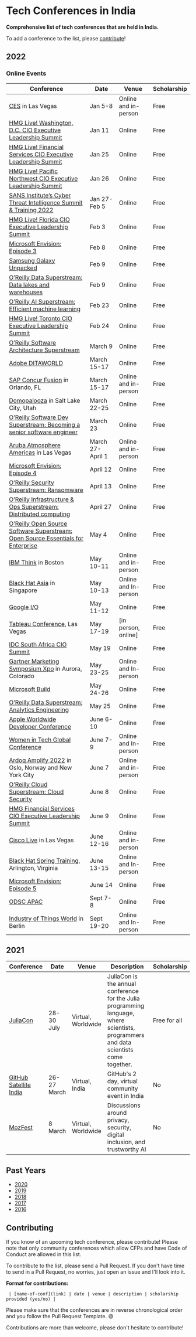 # Tech Conferences in India

**Comprehensive list of tech conferences that are held in India.**

To add a conference to the list, please [contribute](#contributing)!

## 2022

### **Online Events**

| Conference | Date | Venue | Scholarship |
|--------------------|--------------|------------|-----------|
|[CES](https://www.ces.tech/) in Las Vegas|Jan 5-8|Online and in-person| Free |
|[HMG Live! Washington, D.C. CIO Executive Leadership Summit](https://hmgstrategy.com/events/upcoming-summits/2022/01/11/default-calendar/2021-washington-d.c.-cio-executive-leadership-summit) | Jan 11|Online| Free |
|[HMG Live! Financial Services CIO Executive Leadership Summit](https://hmgstrategy.com/events/upcoming-summits/2022/01/25/default-calendar/2021-financial-services-cio-executive-leadership-summit-2)| Jan 25|Online| Free |
|[HMG Live! Pacific Northwest CIO Executive Leadership Summit](https://hmgstrategy.com/events/upcoming-summits/2022/01/26/default-calendar/2021-pacific-northwest-cio-executive-leadership-summit-2)| Jan 26|Online| Free |
|[SANS Institute’s Cyber Threat Intelligence Summit & Training 2022](https://www.sans.org/cyber-security-training-events/cyber-threat-intelligence-summit-2022-live-online/?msc=summit-home)| Jan 27-Feb 5|Online| Free |
|[HMG Live! Florida CIO Executive Leadership Summit](https://hmgstrategy.com/events/upcoming-summits/2022/02/03/default-calendar/2021-florida-cio-executive-leadership-summit-2)| Feb 3 |Online| Free |
|[Microsoft Envision: Episode 3](https://envision.microsoft.com/home) | Feb 8 |Online| Free |
|[Samsung Galaxy Unpacked](https://news.samsung.com/global/invitation-galaxy-unpacked-2022-the-new-epic-standard-of-smartphone-experiences) | Feb 9 |Online| Free |
|[O’Reilly Data Superstream: Data lakes and warehouses](https://www.oreilly.com/live-events/data-superstream-data-lakes-and-warehouses/0636920064962/0636920064960/)| Feb 9 |Online| Free |
|[O’Reilly AI Superstream: Efficient machine learning](https://www.oreilly.com/live-events/ai-superstream-efficient-machine-learning/0636920064951/0636920064950/)| Feb 23|Online| Free |
|[HMG Live! Toronto CIO Executive Leadership Summit](https://hmgstrategy.com/events/upcoming-summits/2022/02/24/default-calendar/2021-toronto-cio-executive-leadership-summit)| Feb 24|Online| Free |
|[O’Reilly Software Architecture Superstream](https://www.oreilly.com/live-events/software-architecture-superstream-domain-driven-design-and-event-driven-architecture/0636920064974/0636920064973/)| March 9 |Online| Free |
|[Adobe DITAWORLD](https://2022-adobe-dita-world.meetus.adobeevents.com/) | March 15-17 |Online| Free |
|[SAP Concur Fusion](https://fusion.concur.com/) in Orlando, FL | March 15-17 |Online and in-person| Free |
|[Domopalooza](https://www.domo.com/domopalooza) in Salt Lake City, Utah| March 22-25 |Online| Free |
|[O’Reilly Software Dev Superstream: Becoming a senior software engineer](https://www.oreilly.com/live-events/software-development-superstream-becoming-a-senior-software-engineer/0636920068510/0636920068509/)| March 23|Online| Free |
|[Aruba Atmosphere Americas](https://www.arubanetworks.com/atmosphere/ams/) in Las Vegas| March 27-April 1|Online and in-person| Free |
|[Microsoft Envision: Episode 4](https://envision.microsoft.com/home) | April 12|Online| Free |
|[O’Reilly Security Superstream: Ransomware](https://www.oreilly.com/live-events/security-superstream-ransomware/0636920068513/0636920068512/)| April 13|Online| Free |
|[O’Reilly Infrastructure & Ops Superstream: Distributed computing](https://www.oreilly.com/live-events/infrastructure-ops-superstream-distributed-computing/0636920066204/0636920066203/)| April 27|Online| Free |
|[O’Reilly Open Source Software Superstream: Open Source Essentials for Enterprise](https://www.oreilly.com/live-events/open-source-software-superstream-open-source-essentials-for-enterprise/0636920066252/0636920066251/)| May 4 |Online| Free |
|[IBM Think](https://www.ibm.com/events/think/) in Boston | May 10-11 |Online and in-person| Free |
|[Black Hat Asia](https://www.blackhat.com/upcoming.html) in Singapore| May 10-13 |Online and In-person | Free |
|[Google I/O](https://io.google/2022/)| May 11-12 |Online| Free |
|[Tableau Conference](https://www.tableau.com/events/conference), Las Vegas | May 17-19 |[in person, online] | Free |
|[IDC South Africa CIO Summit](https://www.idc.com/mea/events/69266-idc-south-africa-cio-summit-2022) | May 19|Online| Free |
|[Gartner Marketing Symposium Xpo](https://www.gartner.com/en/conferences/na/marketing-symposium-us) in Aurora, Colorado| May 23-25 |Online and In-person | Free |
|[Microsoft Build](https://mybuild.microsoft.com/home)| May 24-26 |Online| Free |
|[O’Reilly Data Superstream: Analytics Engineering](https://www.oreilly.com/live-events/data-superstream-analytics-engineering/0636920064965/0636920064964/)| May 25|Online| Free |
|[Apple Worldwide Developer Conference](https://developer.apple.com/wwdc22/)| June 6-10 |Online| Free |
|[Women in Tech Global Conference](https://www.womentech.net/women-tech-conference) | June 7-9| Online and In-person| Free |
|[Ardoq Amplify 2022](https://content.ardoq.com/events/amplify-2022#section--agenda) in Oslo, Norway and New York City| June 7|Online and in-person| Free |
|[O’Reilly Cloud Superstream: Cloud Security](https://www.oreilly.com/live-events/cloud-superstream-cloud-security/0636920068516/0636920068515/)| June 8|Online| Free |
|[HMG Financial Services CIO Executive Leadership Summit](https://hmgstrategy.com/events/cio-summits/2022/06/09/default-calendar/2022-financial-services-cio-executive-leadership-summit) | June 9|Online| Free |
|[Cisco Live](https://www.ciscolive.com/us.html) in Las Vegas | June 12-16|Online and in-person| Free |
|[Black Hat Spring Training](https://www.blackhat.com/tr-22/training/schedule/index.html), Arlington, Virginia| June 13-15|Online and In-person | Free |
|[Microsoft Envision: Episode 5](https://envision.microsoft.com/home) | June 14 |Online| Free |
|[ODSC APAC](https://odsc.com/apac/)| Sept 7-8|Online| Free |
|[Industry of Things World](https://www.industryofthingsworld.com/) in Berlin | Sept 19-20|Online and In-person | Free |




## 2021

| Conference | Date | Venue | Description | Scholarship |
|------------|------|-------|-------------|-------------|
| [JuliaCon](https://juliacon.org/2021/tickets/) | 28-30 July | Virtual, Worldwide | JuliaCon is the annual conference for the Julia programming language, where scientists, programmers and data scientists come together.| Free for all |
| [GitHub Satellite India](https://githubsatellite.com/) | 26-27 March | Virtual, India | GitHub's 2 day, virtual community event in India | No |
| [MozFest](https://www.mozillafestival.org) | 8 March | Virtual, Worldwide | Discussions around privacy, security, digital inclusion, and trustworthy AI | No |


## Past Years
- [2020](year-pages/2020.md)
- [2019](year-pages/2019.md)
- [2018](year-pages/2018.md)
- [2017](year-pages/2017.md)
- [2016](year-pages/2016.md)

## Contributing

If you know of an upcoming tech conference, please contribute! Please note that only community conferences which allow CFPs and have Code of Conduct are allowed in this list.

To contribute to the list, please send a Pull Request. If you don't have time to send in a Pull Request, no worries, just open an issue and I'll look into it.

**Format for contributions:**

` | [name-of-conf](link) | date | venue | description | scholarship provided (yes/no) |`

Please make sure that the conferences are in reverse chronological order and you follow the Pull Request Template. :smile:

Contributions are more than welcome, please don't hesitate to contribute!
